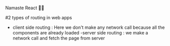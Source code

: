 Namaste React 🚀💛

#2 types of routing in web apps

- client side routing : Here we don't make any network call because all the components are already loaded
  -server side routing : we make a network call and fetch the page from server
